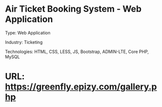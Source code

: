 # Air Ticket Booking System - Web Application

Type: Web Application

Industry: Ticketing

Technologies: HTML, CSS, LESS, JS, Bootstrap, ADMIN-LTE, Core PHP, MySQL

# URL: https://greenfly.epizy.com/gallery.php
